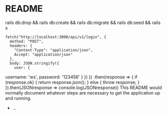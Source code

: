 # README

rails db:drop && rails db:create && rails db:migrate && rails db:seed && rails s

    fetch("http://localhost:3000/api/v1/login", {
      method: "POST",
      headers: {
        "Content-Type": "application/json",
        Accept: "application/json"
      },
      body: JSON.stringify({
        user: {

username: 'ws',
password: '123456'
}
})
})
.then(response => {
if (response.ok) {
return response.json();
} else {
throw response;
}
}).then(JSONresponse => console.log(JSONresponse))
This README would normally document whatever steps are necessary to get the
application up and running.

- ...
